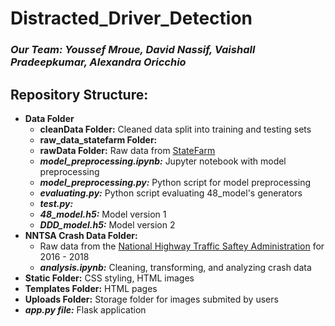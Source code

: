 # Distracted_Driver_Detection
### _Our Team: Youssef Mroue, David Nassif, Vaishall Pradeepkumar, Alexandra Oricchio_

## Repository Structure:
- **Data Folder**
  - **cleanData Folder:** Cleaned data split into training and testing sets
  - **raw_data_statefarm Folder:**
  - **rawData Folder:** Raw data from [StateFarm](https://www.kaggle.com/c/state-farm-distracted-driver-detection/data)
  - **_model_preprocessing.ipynb:_** Jupyter notebook with model preprocessing 
  - **_model_preprocessing.py:_** Python script for model preprocessing 
  - **_evaluating.py:_** Python script evaluating 48_model's generators
  - **_test.py:_**
  - **_48_model.h5:_** Model version 1
  - **_DDD_model.h5:_** Model version 2
- **NNTSA Crash Data Folder:** 
  - Raw data from the [National Highway Traffic Saftey Administration](https://www.nhtsa.gov/node/97996/221) for 2016 - 2018
  - **_analysis.ipynb:_** Cleaning, transforming, and analyzing crash data
- **Static Folder:** CSS styling, HTML images 
- **Templates Folder:** HTML pages
- **Uploads Folder:** Storage folder for images submited by users
- **_app.py file:_** Flask application
